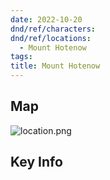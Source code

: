 ```yaml
---
date: 2022-10-20
dnd/ref/characters:
dnd/ref/locations:
  - Mount Hotenow
tags:
title: Mount Hotenow
---
```


## Map

![location.png](/images/dnd/location.png)

## Key Info
